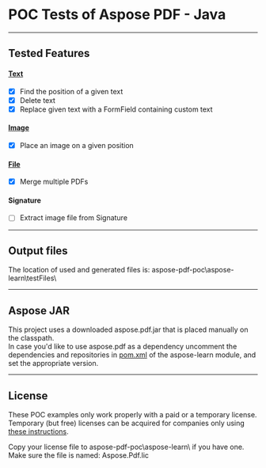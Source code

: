 # POC Tests of Aspose PDF  - Java
***
## Tested Features
#### [Text](/aspose-learn/src/test/java/hu/balazsg/asposelearn/text/TextTest.java)
- [x] Find the position of a given text
- [x] Delete text
- [x] Replace given text with a FormField containing custom text
#### [Image](/aspose-learn/src/test/java/hu/balazsg/asposelearn/image/ImageTest.java)
- [x] Place an image on a given position
#### [File](/aspose-learn/src/test/java/hu/balazsg/asposelearn/files/FilesTest.java)
- [x] Merge multiple PDFs
#### Signature
- [ ] Extract image file from Signature
***
## Output files
The location of used and generated files is: aspose-pdf-poc\aspose-learn\testFiles\
***
## Aspose JAR
This project uses a downloaded aspose.pdf.jar that is placed manually on the classpath.  
In case you'd like to use aspose.pdf as a dependency uncomment the dependencies and repositories in [pom.xml](aspose-learn/pom.xml) of the aspose-learn module, and set the appropriate version.
***
## License
These POC examples only work properly with a paid or a temporary license.  
Temporary (but free) licenses can be acquired for companies only using [these instructions](http://www.aspose.com/corporate/purchase/temporary-license.aspx).

Copy your license file to aspose-pdf-poc\aspose-learn\ if you have one.  
Make sure the file is named: Aspose.Pdf.lic

